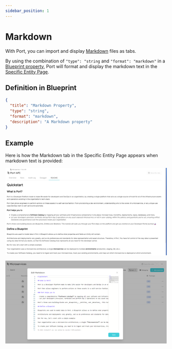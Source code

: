```yaml
---
sidebar_position: 1
---
```


# Markdown

With Port, you can import and display [Markdown](https://en.wikipedia.org/wiki/Markdown) files as tabs.

By using the combination of `"type": "string` and `"format": "markdown"` in a [Blueprint property](../port-components/blueprint.md#blueprint-properties), Port will format and display the markdown text in the [Specific Entity Page](../port-components/page.md#entity-page).

## Definition in Blueprint

```json showLineNumbers
{
  "title": "Markdown Property",
  "type": "string",
  "format": "markdown",
  "description": "A Markdown property"
}
```

## Example

Here is how the Markdown tab in the Specific Entity Page appears when markdown text is provided:

![Markdown Example](../../../static/img/platform-overview/plugins/markdown.png)

![Markdown Edit Example](../../../static/img/platform-overview/plugins/markdownEdit.png)
